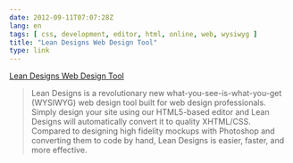 ```yaml
---
date: 2012-09-11T07:07:28Z
lang: en
tags: [ css, development, editor, html, online, web, wysiwyg ]
title: "Lean Designs Web Design Tool"
type: link
---
```


[Lean Designs Web Design Tool](http://www.leandesigns.com/)

> Lean Designs is a revolutionary new what-you-see-is-what-you-get
> (WYSIWYG) web design tool built for web design professionals.\
> Simply design your site using our HTML5-based editor and Lean Designs
> will automatically convert it to quality XHTML/CSS.\
> Compared to designing high fidelity mockups with Photoshop and
> converting them to code by hand, Lean Designs is easier, faster, and
> more effective.

